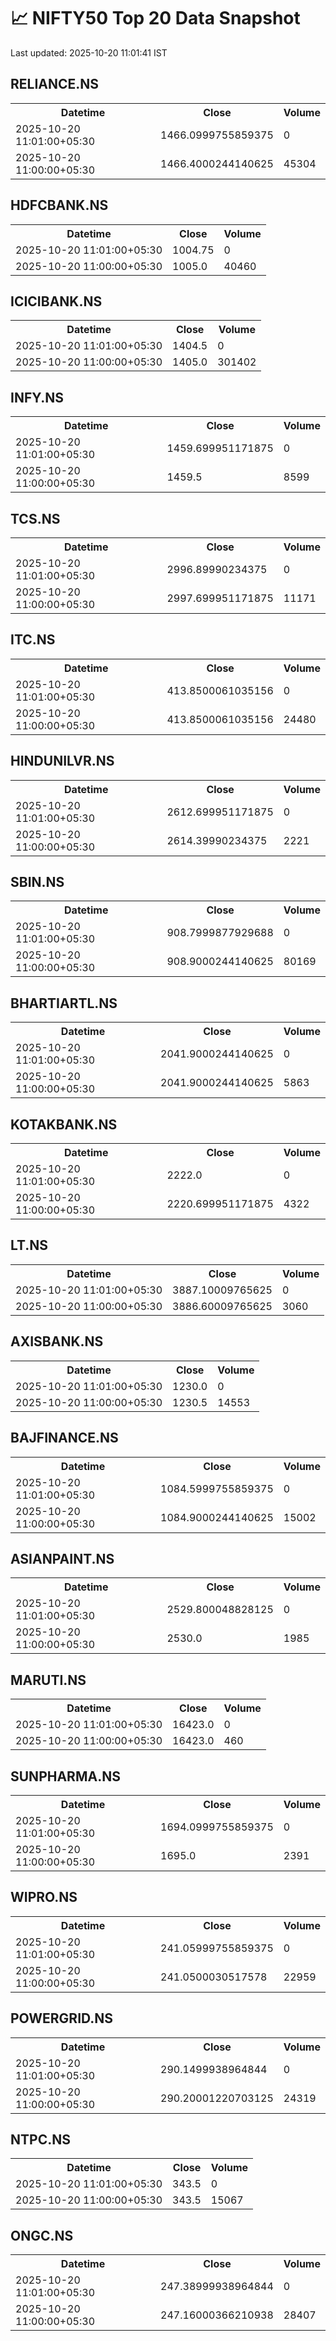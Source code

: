 # 📈 NIFTY50 Top 20 Data Snapshot

Last updated: 2025-10-20 11:01:41 IST

## RELIANCE.NS

<table>
  <tr><th>Datetime</th><th>Close</th><th>Volume</th></tr>
  <tr><td>2025-10-20 11:01:00+05:30</td><td>1466.0999755859375</td><td>0</td></tr>
  <tr><td>2025-10-20 11:00:00+05:30</td><td>1466.4000244140625</td><td>45304</td></tr>
</table>

## HDFCBANK.NS

<table>
  <tr><th>Datetime</th><th>Close</th><th>Volume</th></tr>
  <tr><td>2025-10-20 11:01:00+05:30</td><td>1004.75</td><td>0</td></tr>
  <tr><td>2025-10-20 11:00:00+05:30</td><td>1005.0</td><td>40460</td></tr>
</table>

## ICICIBANK.NS

<table>
  <tr><th>Datetime</th><th>Close</th><th>Volume</th></tr>
  <tr><td>2025-10-20 11:01:00+05:30</td><td>1404.5</td><td>0</td></tr>
  <tr><td>2025-10-20 11:00:00+05:30</td><td>1405.0</td><td>301402</td></tr>
</table>

## INFY.NS

<table>
  <tr><th>Datetime</th><th>Close</th><th>Volume</th></tr>
  <tr><td>2025-10-20 11:01:00+05:30</td><td>1459.699951171875</td><td>0</td></tr>
  <tr><td>2025-10-20 11:00:00+05:30</td><td>1459.5</td><td>8599</td></tr>
</table>

## TCS.NS

<table>
  <tr><th>Datetime</th><th>Close</th><th>Volume</th></tr>
  <tr><td>2025-10-20 11:01:00+05:30</td><td>2996.89990234375</td><td>0</td></tr>
  <tr><td>2025-10-20 11:00:00+05:30</td><td>2997.699951171875</td><td>11171</td></tr>
</table>

## ITC.NS

<table>
  <tr><th>Datetime</th><th>Close</th><th>Volume</th></tr>
  <tr><td>2025-10-20 11:01:00+05:30</td><td>413.8500061035156</td><td>0</td></tr>
  <tr><td>2025-10-20 11:00:00+05:30</td><td>413.8500061035156</td><td>24480</td></tr>
</table>

## HINDUNILVR.NS

<table>
  <tr><th>Datetime</th><th>Close</th><th>Volume</th></tr>
  <tr><td>2025-10-20 11:01:00+05:30</td><td>2612.699951171875</td><td>0</td></tr>
  <tr><td>2025-10-20 11:00:00+05:30</td><td>2614.39990234375</td><td>2221</td></tr>
</table>

## SBIN.NS

<table>
  <tr><th>Datetime</th><th>Close</th><th>Volume</th></tr>
  <tr><td>2025-10-20 11:01:00+05:30</td><td>908.7999877929688</td><td>0</td></tr>
  <tr><td>2025-10-20 11:00:00+05:30</td><td>908.9000244140625</td><td>80169</td></tr>
</table>

## BHARTIARTL.NS

<table>
  <tr><th>Datetime</th><th>Close</th><th>Volume</th></tr>
  <tr><td>2025-10-20 11:01:00+05:30</td><td>2041.9000244140625</td><td>0</td></tr>
  <tr><td>2025-10-20 11:00:00+05:30</td><td>2041.9000244140625</td><td>5863</td></tr>
</table>

## KOTAKBANK.NS

<table>
  <tr><th>Datetime</th><th>Close</th><th>Volume</th></tr>
  <tr><td>2025-10-20 11:01:00+05:30</td><td>2222.0</td><td>0</td></tr>
  <tr><td>2025-10-20 11:00:00+05:30</td><td>2220.699951171875</td><td>4322</td></tr>
</table>

## LT.NS

<table>
  <tr><th>Datetime</th><th>Close</th><th>Volume</th></tr>
  <tr><td>2025-10-20 11:01:00+05:30</td><td>3887.10009765625</td><td>0</td></tr>
  <tr><td>2025-10-20 11:00:00+05:30</td><td>3886.60009765625</td><td>3060</td></tr>
</table>

## AXISBANK.NS

<table>
  <tr><th>Datetime</th><th>Close</th><th>Volume</th></tr>
  <tr><td>2025-10-20 11:01:00+05:30</td><td>1230.0</td><td>0</td></tr>
  <tr><td>2025-10-20 11:00:00+05:30</td><td>1230.5</td><td>14553</td></tr>
</table>

## BAJFINANCE.NS

<table>
  <tr><th>Datetime</th><th>Close</th><th>Volume</th></tr>
  <tr><td>2025-10-20 11:01:00+05:30</td><td>1084.5999755859375</td><td>0</td></tr>
  <tr><td>2025-10-20 11:00:00+05:30</td><td>1084.9000244140625</td><td>15002</td></tr>
</table>

## ASIANPAINT.NS

<table>
  <tr><th>Datetime</th><th>Close</th><th>Volume</th></tr>
  <tr><td>2025-10-20 11:01:00+05:30</td><td>2529.800048828125</td><td>0</td></tr>
  <tr><td>2025-10-20 11:00:00+05:30</td><td>2530.0</td><td>1985</td></tr>
</table>

## MARUTI.NS

<table>
  <tr><th>Datetime</th><th>Close</th><th>Volume</th></tr>
  <tr><td>2025-10-20 11:01:00+05:30</td><td>16423.0</td><td>0</td></tr>
  <tr><td>2025-10-20 11:00:00+05:30</td><td>16423.0</td><td>460</td></tr>
</table>

## SUNPHARMA.NS

<table>
  <tr><th>Datetime</th><th>Close</th><th>Volume</th></tr>
  <tr><td>2025-10-20 11:01:00+05:30</td><td>1694.0999755859375</td><td>0</td></tr>
  <tr><td>2025-10-20 11:00:00+05:30</td><td>1695.0</td><td>2391</td></tr>
</table>

## WIPRO.NS

<table>
  <tr><th>Datetime</th><th>Close</th><th>Volume</th></tr>
  <tr><td>2025-10-20 11:01:00+05:30</td><td>241.05999755859375</td><td>0</td></tr>
  <tr><td>2025-10-20 11:00:00+05:30</td><td>241.0500030517578</td><td>22959</td></tr>
</table>

## POWERGRID.NS

<table>
  <tr><th>Datetime</th><th>Close</th><th>Volume</th></tr>
  <tr><td>2025-10-20 11:01:00+05:30</td><td>290.1499938964844</td><td>0</td></tr>
  <tr><td>2025-10-20 11:00:00+05:30</td><td>290.20001220703125</td><td>24319</td></tr>
</table>

## NTPC.NS

<table>
  <tr><th>Datetime</th><th>Close</th><th>Volume</th></tr>
  <tr><td>2025-10-20 11:01:00+05:30</td><td>343.5</td><td>0</td></tr>
  <tr><td>2025-10-20 11:00:00+05:30</td><td>343.5</td><td>15067</td></tr>
</table>

## ONGC.NS

<table>
  <tr><th>Datetime</th><th>Close</th><th>Volume</th></tr>
  <tr><td>2025-10-20 11:01:00+05:30</td><td>247.38999938964844</td><td>0</td></tr>
  <tr><td>2025-10-20 11:00:00+05:30</td><td>247.16000366210938</td><td>28407</td></tr>
</table>

